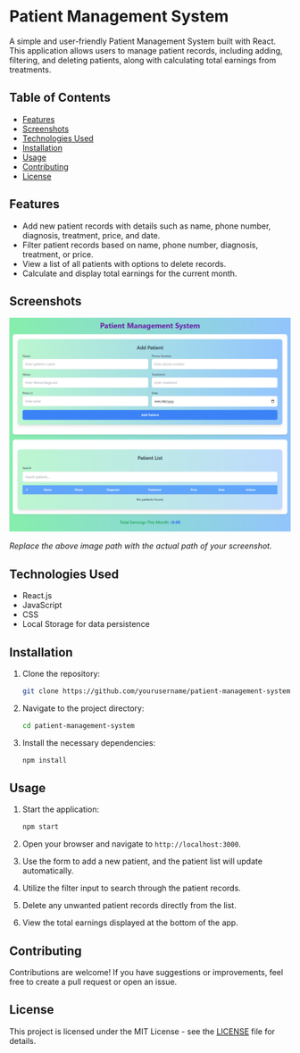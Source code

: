 # Patient Management System

A simple and user-friendly Patient Management System built with React. This application allows users to manage patient records, including adding, filtering, and deleting patients, along with calculating total earnings from treatments.

## Table of Contents

- [Features](#features)
- [Screenshots](#screenshots)
- [Technologies Used](#technologies-used)
- [Installation](#installation)
- [Usage](#usage)
- [Contributing](#contributing)
- [License](#license)

## Features

- Add new patient records with details such as name, phone number, diagnosis, treatment, price, and date.
- Filter patient records based on name, phone number, diagnosis, treatment, or price.
- View a list of all patients with options to delete records.
- Calculate and display total earnings for the current month.

## Screenshots

![Patient Management System](screenshot.png)

_Replace the above image path with the actual path of your screenshot._

## Technologies Used

- React.js
- JavaScript
- CSS
- Local Storage for data persistence

## Installation

1. Clone the repository:
   ```bash
   git clone https://github.com/yourusername/patient-management-system.git
   ```
2. Navigate to the project directory:
   ```bash
   cd patient-management-system
   ```
3. Install the necessary dependencies:
   ```bash
   npm install
   ```

## Usage

1. Start the application:
   ```bash
   npm start
   ```
2. Open your browser and navigate to `http://localhost:3000`.

3. Use the form to add a new patient, and the patient list will update automatically.
4. Utilize the filter input to search through the patient records.
5. Delete any unwanted patient records directly from the list.
6. View the total earnings displayed at the bottom of the app.

## Contributing

Contributions are welcome! If you have suggestions or improvements, feel free to create a pull request or open an issue.

## License

This project is licensed under the MIT License - see the [LICENSE](LICENSE) file for details.

